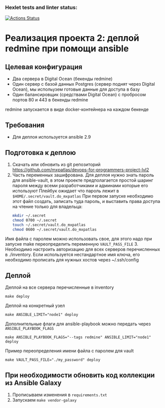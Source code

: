 ### Hexlet tests and linter status:
[![Actions Status](https://github.com/mxpatlas/devops-for-programmers-project-lvl2/workflows/hexlet-check/badge.svg)](https://github.com/mxpatlas/devops-for-programmers-project-lvl2/actions)


# Реализация проекта 2: деплой redmine при помощи ansible

## Целевая конфигурация

* Два сервера в Digital Ocean (бекенды redmine)
* Один сервер с базой данных Postgres (сервер поднят через Digital Ocean), мы испольузем готовые
  данные для доступа в базу
* Один балансировщик (средствами Digital Ocean) с пробросом портов 80 и 443 в бекенды redmine

redmine запускается в виде docker-контейнера на каждом бекенде

## Требования

* Для деплоя используется ansible 2.9


## Подготовка к деплою

1. Скачать или обновить из git репозиторий https://github.com/mxpatlas/devops-for-programmers-project-lvl2
2. Часть переменных зашифрована. Для деплоя нужно знать пароль для ansible-vault, в этом проекте 
  предполагается простой шаринг пароля между всеми разработчиками и админами которые его используют
  Плейбук ожидает что пароль лежит в `$HOME/.secret/vault.do_mxpatlas`
  При первом запуске необходимо этот файл создать, записать туда пароль, и выставить права доступа
  на чтение только для владельца:
	```bash
	mkdir ~/.secret
	chmod 0700 ~/.secret
	touch ~/.secret/vault.do_mxpatlas
	chmod 0600 ~/.secret/vault.do_mxpatlas
	```
Имя файла с паролем можно использовать свое, для этого надо при запуске make переопределить 
переменную `VAULT_PASS_FILE`
3. Необходимо настроить авторизацию для всех серверов перечисленных в ./inventory. Если 
используется нестандартное имя ключа, его необходимо прописать для нужных хостов 
через ~/.ssh/config


## Деплой

Деплой на все сервера перечисленные в inventory
```
make deploy
```

Деплой на конкретный узел
```
make ANSIBLE_LIMIT="node1" deploy
```

Дополнительные флаги для ansible-playbook можно передать через `ANSIBLE_PLAYBOOK_FLAGS`
```
make ANSIBLE_PLAYBOOK_FLAGS="--tags redmine" ANSIBLE_LIMIT="node1" deploy
```
Пример переопределения имени файла с паролем для vault
```
make VAULT_PASS_FILE="./my_password" deploy
```

## При необходимости обновить код коллекции из Ansible Galaxy

1. Прописываем изменения в `requirements.txt`
2. Запускаем `make vendor-galaxy`


